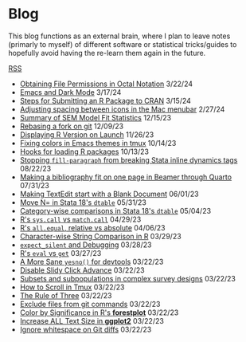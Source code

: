 # Blog

This blog functions as an external brain, where I plan to leave notes (primarly
to myself) of different software or statistical tricks/guides to hopefully avoid
having the re-learn them again in the future.

[RSS](rss.xml)


- [Obtaining File Permissions in Octal Notation](octal-permissions.html) 3/22/24
- [Emacs and Dark Mode](emacs-dark-mode.html) 3/17/24
- [Steps for Submitting an R Package to CRAN](R_pkg_submission.html) 3/15/24
- [Adjusting spacing between icons in the Mac menubar](mac-menu-bar-spacing.html) 2/27/24
- [Summary of SEM Model Fit Statistics](sem-model-fit-statistics.html) 12/15/23
- [Rebasing a fork on git](git-rebase-from-fork.html) 12/09/23
- [Displaying R Version on Launch](r-version-on-launch.html) 11/26/23
- [Fixing colors in Emacs themes in tmux](emacs-tmux-themes.html) 10/14/23
- [Hooks for loading R packages](r-package-hooks.html) 10/13/23
- [Stopping `fill-paragraph` from breaking Stata inline dynamics tags](emacs-fill-paragraph-stata-dynamic-tags.html) 08/22/23
- [Making a bibliography fit on one page in Beamer through Quarto](quarto-beamer-bibliography-size.html) 07/31/23
- [Making TextEdit start with a Blank Document](textedit-new-document.html) 06/01/23
- [Move N= in Stata 18's `dtable`](stata18-dtable-move-samplesize.html) 05/31/23
- [Category-wise comparisons in Stata 18's `dtable`](stata18-dtable-category-compare.html) 05/04/23
- [R's `sys.call` vs `match.call`](syscall-vs-matchcall.html) 04/29/23
- [R's `all.equal`, relative vs absolute](all.equal-scale-difference.html) 04/06/23
- [Character-wise String Comparison in R](characterwise-string-comparison.html) 03/29/23
- [`expect_silent` and Debugging](expect_silent-and-debugging.html) 03/28/23
- [R's `eval` vs `get`](eval-vs-get.html) 03/27/23
- [A More Sane `yesno()` for devtools](devtools-better-yesno.html) 03/22/23
- [Disable Slidy Click Advance](disable-slidy-click-advance.html) 03/22/23
- [Subsets and subpopulations in complex survey designs](subpop-complex-survey.html) 03/22/23
- [How to Scroll in Tmux](scrolling-in-tmux.html) 03/22/23
- [The Rule of Three](the-rule-of-three.html) 03/22/23
- [Exclude files from git commands](git-exclude-files.html) 03/22/23
- [Color by Significance in R's **forestplot**](forestplot-color-by-significance.html) 03/22/23
- [Increase ALL Text Size in **ggplot2**](ggplot-increase-all-text-size.html) 03/22/23
- [Ignore whitespace on Git diffs](git-ignore-whitespace.html) 03/22/23
